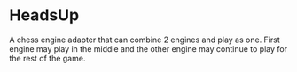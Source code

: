 # HeadsUp
A chess engine adapter that can combine 2 engines and play as one. First engine may play in the middle and the other engine may continue to play for the rest of the game.
